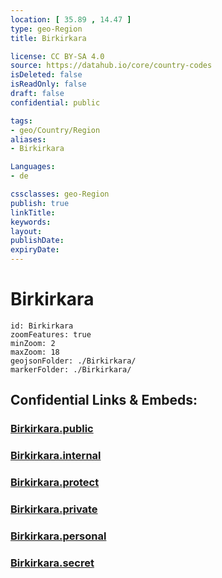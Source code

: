 ```yaml
---
location: [ 35.89 , 14.47 ] 
type: geo-Region
title: Birkirkara

license: CC BY-SA 4.0
source: https://datahub.io/core/country-codes
isDeleted: false
isReadOnly: false
draft: false
confidential: public

tags:
- geo/Country/Region
aliases:
- Birkirkara

Languages:
- de

cssclasses: geo-Region
publish: true
linkTitle: 
keywords: 
layout: 
publishDate: 
expiryDate: 
---
```


# Birkirkara

```leaflet
id: Birkirkara
zoomFeatures: true 
minZoom: 2 
maxZoom: 18
geojsonFolder: ./Birkirkara/
markerFolder: ./Birkirkara/
```


## Confidential Links & Embeds: 

### [Birkirkara.public](/_public/\Earth\Continent\Europe\Europe~South\Malta\Regions~Malta\Ċentrali\counties~ĊentraliBirkirkara.public.md) 

### [Birkirkara.internal](/_internal/\Earth\Continent\Europe\Europe~South\Malta\Regions~Malta\Ċentrali\counties~ĊentraliBirkirkara.internal.md) 

### [Birkirkara.protect](/_protect/\Earth\Continent\Europe\Europe~South\Malta\Regions~Malta\Ċentrali\counties~ĊentraliBirkirkara.protect.md) 

### [Birkirkara.private](/_private/\Earth\Continent\Europe\Europe~South\Malta\Regions~Malta\Ċentrali\counties~ĊentraliBirkirkara.private.md) 

### [Birkirkara.personal](/_personal/\Earth\Continent\Europe\Europe~South\Malta\Regions~Malta\Ċentrali\counties~ĊentraliBirkirkara.personal.md) 

### [Birkirkara.secret](/_secret/\Earth\Continent\Europe\Europe~South\Malta\Regions~Malta\Ċentrali\counties~ĊentraliBirkirkara.secret.md)

